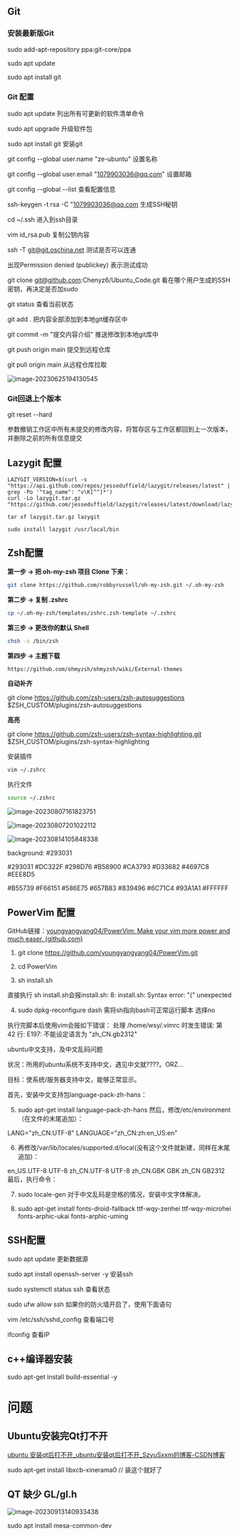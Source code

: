 ## Git

### 安装最新版Git

sudo add-apt-repository ppa:git-core/ppa 

sudo apt update

sudo apt install git





### Git 配置

sudo apt update																			列出所有可更新的软件清单命令

sudo apt upgrade						  												升级软件包

sudo apt install git     																	安装git

git config --global user.name "ze-ubuntu"								设置名称

git config --global user.email "1079903036@qq.com"			设置邮箱

git config --global --list																  查看配置信息

ssh-keygen -t rsa -C "1079903036@qq.com							 生成SSH秘钥

cd ~/.ssh																						  进入到ssh目录

vim id_rsa.pub																			   复制公钥内容

ssh -T git@git.oschina.net															测试是否可以连通

出现Permission denied (publickey)											表示测试成功

git clone git@github.com:Chenyz6/Ubuntu_Code.git			 看在哪个用户生成的SSH密钥，再决定是否加sudo

git status  																					   查看当前状态

git add .  																						 把内容全部添加到本地git缓存区中

git commit -m "提交内容介绍"  													推送修改到本地git库中

git push origin main																	  提交到远程仓库

git pull origin main																	    从远程仓库拉取

![image-20230625194130545](Linux配置.assets/image-20230625194130545.png)

### Git回退上个版本

git reset --hard								

参数撤销工作区中所有未提交的修改内容，将暂存区与工作区都回到上一次版本，并删除之前的所有信息提交







##  Lazygit 配置

```
LAZYGIT_VERSION=$(curl -s "https://api.github.com/repos/jesseduffield/lazygit/releases/latest" | grep -Po '"tag_name": "v\K[^"]*')
curl -Lo lazygit.tar.gz "https://github.com/jesseduffield/lazygit/releases/latest/download/lazygit_${LAZYGIT_VERSION}_Linux_x86_64.tar.gz"

tar xf lazygit.tar.gz lazygit

sudo install lazygit /usr/local/bin
```









## Zsh配置

**第一步 → 把 oh-my-zsh 项目 Clone 下来：**

```bash
git clone https://github.com/robbyrussell/oh-my-zsh.git ~/.oh-my-zsh
```

**第二步 → 复制 .zshrc**

```bash
cp ~/.oh-my-zsh/templates/zshrc.zsh-template ~/.zshrc
```

**第三步 → 更改你的默认 Shell**

```bash
chsh -s /bin/zsh
```

**第四步 → 主题下载**

```bash
https://github.com/ohmyzsh/ohmyzsh/wiki/External-themes
```



**自动补齐**

git clone https://github.com/zsh-users/zsh-autosuggestions $ZSH_CUSTOM/plugins/zsh-autosuggestions

**高亮**

git clone https://github.com/zsh-users/zsh-syntax-highlighting.git $ZSH_CUSTOM/plugins/zsh-syntax-highlighting





安装插件

```bash
vim ~/.zshrc
```

执行文件

```bash
source ~/.zshrc
```

![image-20230807161823751](Linux配置.assets/image-20230807161823751.png)

![image-20230807201022112](Linux配置.assets/image-20230807201022112.png)





![image-20230814105848338](Linux配置.assets/image-20230814105848338.png)

background:	#293031



#293031	#DC322F	#298D76	#B58900	#CA3793	#D33682	#4697C8	#EEE8D5



#B55739	#F66151	#586E75	#657B83	#839496	#6C71C4	#93A1A1	#FFFFFF









## PowerVim 配置

GitHub链接：[youngyangyang04/PowerVim: Make your vim more power and much easer. (github.com)](https://github.com/youngyangyang04/PowerVim)

1. git clone https://github.com/youngyangyang04/PowerVim.git

2. cd PowerVim

3. sh install.sh

直接执行 sh install.sh会报install.sh: 8: install.sh: Syntax error: "(" unexpected

4. sudo dpkg-reconfigure dash   					  	需将sh指向bash可正常运行脚本    选择no



执行完脚本后使用vim会报如下错误：
处理 /home/wsy/.vimrc 时发生错误:
第 42 行:
E197: 不能设定语言为 "zh_CN.gb2312"



ubuntu中文支持，及中文乱码问题

状况：所用的ubuntu系统不支持中文，遇见中文就????。ORZ…

目标：使系统/服务器支持中文，能够正常显示。

首先，安装中文支持包language-pack-zh-hans：

5. sudo apt-get install language-pack-zh-hans
   然后，修改/etc/environment（在文件的末尾追加）：

LANG="zh_CN.UTF-8"
LANGUAGE="zh_CN:zh:en_US:en"

6. 再修改/var/lib/locales/supported.d/local(没有这个文件就新建，同样在末尾追加)：

en_US.UTF-8 UTF-8
zh_CN.UTF-8 UTF-8
zh_CN.GBK GBK
zh_CN GB2312
最后，执行命令：

7. sudo locale-gen
   对于中文乱码是空格的情况，安装中文字体解决。

8. sudo apt-get install fonts-droid-fallback ttf-wqy-zenhei ttf-wqy-microhei fonts-arphic-ukai fonts-arphic-uming
   



## SSH配置

sudo apt update											更新数据源

sudo apt install openssh-server -y				安装ssh

sudo systemctl status ssh 							查看状态

sudo ufw allow ssh										如果你的防火墙开启了，使用下面语句

vim /etc/ssh/sshd_config							   查看端口号

ifconfig 														  查看IP



## c++编译器安装

sudo apt-get install build-essential -y















# 问题

## Ubuntu安装完Qt打不开

[ubuntu 安装qt后打不开_ubuntu安装qt后打不开_SzyuSxxm的博客-CSDN博客](https://blog.csdn.net/suzy419/article/details/116301562)



sudo apt-get install libxcb-xinerama0     // 装这个就好了



## QT 缺少 GL/gl.h

![image-20230913140933438](Linux配置.assets/image-20230913140933438.png)

sudo apt install mesa-common-dev
